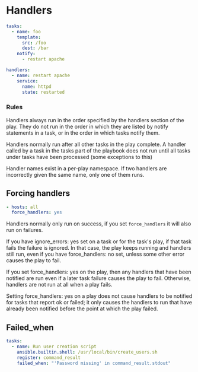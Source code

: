 # Handlers

```yaml
tasks:
  - name: foo
    template:
      src: /foo
      dest: /bar
    notify: 
      - restart apache

handlers:
  - name: restart apache
    service: 
      name: httpd
      state: restarted
```


### Rules

Handlers always run in the order specified by the handlers section of the play. They do not run in the order in which they are listed by notify statements in a task, or in the order in which tasks notify them.

Handlers normally run after all other tasks in the play complete. A handler called by a task in the tasks part of the playbook does not run until all tasks under tasks have been processed (some exceptions to this)

Handler names exist in a per-play namespace. If two handlers are incorrectly given the same name, only one of them runs.


## Forcing handlers

```yaml
- hosts: all
  force_handlers: yes
```

Handlers normally only run on success, if you set `force_handlers` it will also run on failures. 

If you have ignore_errors: yes set on a task or for the task's play, if that task fails the failure is ignored. In that case, the play keeps running and handlers still run, even if you have force_handlers: no set, unless some other error causes the play to fail.

If you set force_handlers: yes on the play, then any handlers that have been notified are run even if a later task failure causes the play to fail. Otherwise, handlers are not run at all when a play fails.

Setting force_handlers: yes on a play does not cause handlers to be notified for tasks that report ok or failed; it only causes the handlers to run that have already been notified before the point at which the play failed.


## Failed_when


```yaml
tasks:
  - name: Run user creation script
    ansible.builtin.shell: /usr/local/bin/create_users.sh
    register: command_result
    failed_when: "'Password missing' in command_result.stdout"
```
